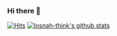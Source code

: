 ### Hi there 👋

[![Hits](https://hits.seeyoufarm.com/api/count/incr/badge.svg?url=https%3A%2F%2Fgithub.com%2Flosnah-think)](https://github.com/losnah-think)
[![losnah-think's github stats](https://github-readme-stats.vercel.app/api?username=losnah-think&show_icons=true&hide_border=true)](https://github.com/losnah-think)
<!--
**losnah-think/losnah-think** is a ✨ _special_ ✨ repository because its `README.md` (this file) appears on your GitHub profile.

Here are some ideas to get you started:

- 🔭 I’m currently working on ...
- 🌱 I’m currently learning ...
- 👯 I’m looking to collaborate on ...
- 🤔 I’m looking for help with ...
- 💬 Ask me about ...
- 📫 How to reach me: ...
- 😄 Pronouns: ...
- ⚡ Fun fact: ...
-->
